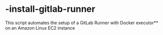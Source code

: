 # -install-gitlab-runner
This script automates the setup of a GitLab Runner with Docker executor** on an Amazon Linux EC2 instance
